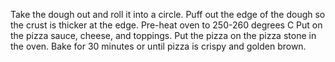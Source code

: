 Take the dough out and roll it into a circle.
Puff out the edge of the dough so the crust is thicker at the edge.
Pre-heat oven to 250-260 degrees C
Put on the pizza sauce, cheese, and toppings.
Put the pizza on the pizza stone in the oven.
Bake for 30 minutes or until pizza is crispy and golden brown.